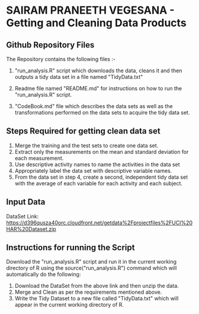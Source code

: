 # SAIRAM PRANEETH VEGESANA - Getting and Cleaning Data Products

## Github Repository Files
The Repository contains the following files :- 

1. "run_analysis.R" script which downloads the data, cleans it and then outputs a tidy data set in a file named "TidyData.txt"

2. Readme file named "README.md" for instructions on how to run the "run_analysis.R" script.

3. "CodeBook.md" file which describes the data sets as well as the transformations performed on the data sets to acquire the tidy data set.

## Steps Required for getting clean data set

1. Merge the training and the test sets to create one data set.
2. Extract only the measurements on the mean and standard deviation for each measurement.
3. Use descriptive activity names to name the activities in the data set
4. Appropriately label the data set with descriptive variable names.
5. From the data set in step 4, create a second, independent tidy data set with the average of each variable for each activity and each subject.

## Input Data
DataSet Link: https://d396qusza40orc.cloudfront.net/getdata%2Fprojectfiles%2FUCI%20HAR%20Dataset.zip

## Instructions for running the Script
Download the "run_analysis.R" script and run it in the current working directory of R using the source("run_analysis.R") command which will automatically do the following:
1. Download the DataSet from the above link and then unzip the data.
2. Merge and Clean as per the requirements mentioned above.
3. Write the Tidy Dataset to a new file called "TidyData.txt" which will appear in the current working directory of R.
